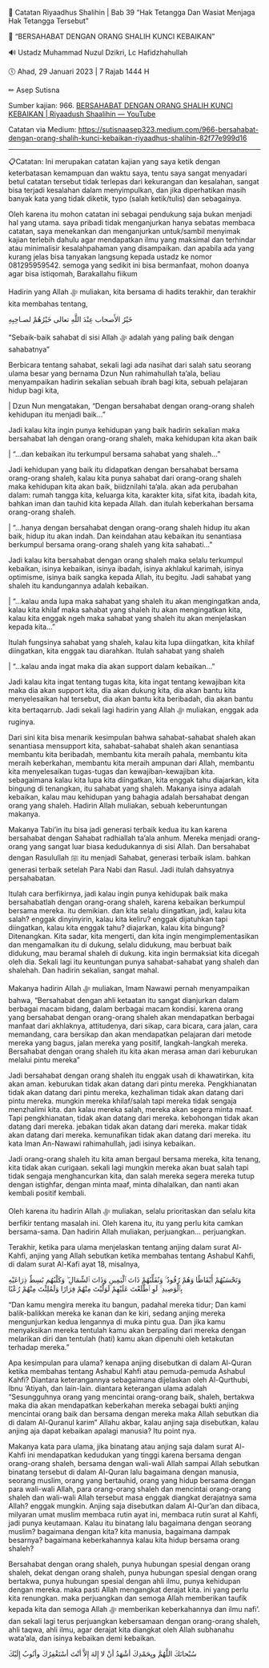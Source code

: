 📓 Catatan Riyaadhus Shalihin | Bab 39 “Hak Tetangga Dan Wasiat Menjaga Hak Tetangga Tersebut”

📝 “BERSAHABAT DENGAN ORANG SHALIH KUNCI KEBAIKAN”

🔊 Ustadz Muhammad Nuzul Dzikri, Lc Hafidzhahullah

🕔 Ahad, 29 Januari 2023 | 7 Rajab 1444 H

✏ Asep Sutisna

Sumber kajian: 966. [BERSAHABAT DENGAN ORANG SHALIH KUNCI KEBAIKAN | Riyaadush Shaalihin — YouTube](https://www.youtube.com/watch?v=krpE0YIZfYw&ab_channel=MuhammadNuzulDzikri)

Catatan via Medium: https://sutisnaasep323.medium.com/966-bersahabat-dengan-orang-shalih-kunci-kebaikan-riyaadhus-shalihin-82f77e999d16

---

📋Catatan: Ini merupakan catatan kajian yang saya ketik dengan keterbatasan kemampuan dan waktu saya, tentu saya sangat menyadari betul catatan tersebut tidak terlepas dari kekurangan dan kesalahan, sangat bisa terjadi kesalahan dalam menyimpulkan, dan jika diperhatikan masih banyak kata yang tidak diketik, typo (salah ketik/tulis) dan sebagainya.

Oleh karena itu mohon catatan ini sebagai pendukung saja bukan menjadi hal yang utama. saya pribadi tidak menganjurkan hanya sebatas membaca catatan, saya menekankan dan menganjurkan untuk/sambil menyimak kajian terlebih dahulu agar mendapatkan ilmu yang maksimal dan terhindar atau minimalisir kesalahpahaman yang disampaikan. dan apabila ada yang kurang jelas bisa tanyakan langsung kepada ustadz ke nomor 081295959542. semoga yang sedikit ini bisa bermanfaat, mohon doanya agar bisa istiqomah, Barakallahu fiikum

Hadirin yang Allah ﷻ muliakan, kita bersama di hadits terakhir, dan terakhir kita membahas tentang,

خَيْرُ الأَصحاب عِنْدَ اللَّهِ تعالى خَيْرُهُمْ لصـاحِبِهِ

“Sebaik-baik sahabat di sisi Allah ﷻ adalah yang paling baik dengan sahabatnya”

Berbicara tentang sahabat, sekali lagi ada nasihat dari salah satu seorang ulama besar yang bernama Dzun Nun rahimahullah ta’ala, beliau menyampaikan hadirin sekalian sebuah ibrah bagi kita, sebuah pelajaran hidup bagi kita,

| Dzun Nun mengatakan, “Dengan bersahabat dengan orang-orang shaleh kehidupan itu menjadi baik…”

Jadi kalau kita ingin punya kehidupan yang baik hadirin sekalian maka bersahabat lah dengan orang-orang shaleh, maka kehidupan kita akan baik

| “…dan kebaikan itu terkumpul bersama sahabat yang shaleh…”

Jadi kehidupan yang baik itu didapatkan dengan bersahabat bersama orang-orang shaleh, kalau kita punya sahabat dari orang-orang shaleh maka kehidupan kita akan baik, biidznilahi ta’ala. akan ada perubahan dalam: rumah tangga kita, keluarga kita, karakter kita, sifat kita, ibadah kita, bahkan iman dan tauhid kita kepada Allah. dan itulah keberkahan bersama orang-orang shaleh.

| “…hanya dengan bersahabat dengan orang-orang shaleh hidup itu akan baik, hidup itu akan indah. Dan keindahan atau kebaikan itu senantiasa berkumpul bersama orang-orang shaleh yang kita sahabati…”

Jadi kalau kita bersahabat dengan orang shaleh maka selalu terkumpul kebaikan, isinya kebaikan, isinya ibadah, isinya akhlakul karimah, isinya optimisme, isinya baik sangka kepada Allah, itu begitu. Jadi sahabat yang shaleh itu kandungannya adalah kebaikan.

| “…kalau anda lupa maka sahabat yang shaleh itu akan mengingatkan anda, kalau kita khilaf maka sahabat yang shaleh itu akan mengingatkan kita, kalau kita enggak ngeh maka sahabat yang shaleh itu akan menjelaskan kepada kita…”

Itulah fungsinya sahabat yang shaleh, kalau kita lupa diingatkan, kita khilaf diingatkan, kita enggak tau diarahkan. Itulah sahabat yang shaleh

| “…kalau anda ingat maka dia akan support dalam kebaikan…”

Jadi kalau kita ingat tentang tugas kita, kita ingat tentang kewajiban kita maka dia akan support kita, dia akan dukung kita, dia akan bantu kita menyelesaikan hal tersebut, dia akan bantu kita beribadah, dia akan bantu kita bertaqarrub. Jadi sekali lagi hadirin yang Allah ﷻ muliakan, enggak ada ruginya.

Dari sini kita bisa menarik kesimpulan bahwa sahabat-sahabat shaleh akan senantiasa mensupport kita, sahabat-sahabat shaleh akan senantiasa membantu kita beribadah, membantu kita meraih pahala, membantu kita meraih keberkahan, membantu kita meraih ampunan dari Allah, membantu kita menyelesaikan tugas-tugas dan kewajiban-kewajiban kita. sebagaimana kalau kita lupa kita diingatkan, kita enggak tahu diajarkan, kita bingung di tenangkan, itu sahabat yang shaleh. Makanya isinya adalah kebaikan, kalau mau kehidupan yang bahagia adalah bersahabat dengan orang yang shaleh. Hadirin Allah muliakan, sebuah keberuntungan makanya.

Makanya Tabi’in itu bisa jadi generasi terbaik kedua itu kan karena bersahabat dengan Sahabat radhiallah ta’ala anhum. Mereka menjadi orang-orang yang sangat luar biasa kedudukannya di sisi Allah. Dan bersahabat dengan Rasulullah ﷺ itu menjadi Sahabat, generasi terbaik islam. bahkan generasi terbaik setelah Para Nabi dan Rasul. Jadi itulah dahsyatnya persahabatan.

Itulah cara berfikirnya, jadi kalau ingin punya kehidupak baik maka bersahabatlah dengan orang-orang shaleh, karena kebaikan berkumpul bersama mereka. itu demikian. dan kita selalu diingatkan, jadi, kalau kita salah? enggak dinyinyirin, kalau kita keliru? enggak dijatuhkan tapi diingatkan, kalau kita enggak tahu? diajarkan, kalau kita bingung? Ditenangkan. Kita sadar, kita mengerti, dan kita ingin mengimplementasikan dan mengamalkan itu di dukung, selalu didukung, mau berbuat baik didukung, mau beramal shaleh di dukung. kita ingin bermaksiat kita dicegah oleh dia. Sekali lagi itu keuntungan punya sahabat-sahabat yang shaleh dan shalehah. Dan hadirin sekalian, sangat mahal.

Makanya hadirin Allah ﷻ muliakan, Imam Nawawi pernah menyampaikan bahwa, “Bersahabat dengan ahli ketaatan itu sangat dianjurkan dalam berbagai macam bidang, dalam berbagai macam kondisi. karena orang yang bersahabat dengan orang-orang shaleh akan mendapatkan berbagai manfaat dari akhlaknya, attitudenya, dari sikap, cara bicara, cara jalan, cara memandang, cara bersikap dan akan mendapatkan pelajaran dari metode mereka yang bagus, jalan mereka yang positif, langkah-langkah mereka. Bersahabat dengan orang shaleh itu kita akan merasa aman dari keburukan melalui pintu mereka”

Jadi bersahabat dengan orang shaleh itu enggak usah di khawatirkan, kita akan aman. keburukan tidak akan datang dari pintu mereka. Pengkhianatan tidak akan datang dari pintu mereka, kezhaliman tidak akan datang dari pintu mereka. mungkin mereka khilaf/salah tapi mereka tidak sengaja menzhalimi kita. dan kalau mereka salah, mereka akan segera minta maaf. Tapi pengkhianatan, tidak akan datang dari mereka. kebohongan tidak akan datang dari mereka. jebakan tidak akan datang dari mereka. makar tidak akan datang dari mereka. kemunafikan tidak akan datang dari mereka. itu kata Iman An-Nawawi rahimahullah, jadi isinya kebaikan.

Jadi orang-orang shaleh itu kita aman bergaul bersama mereka, kita tenang, kita tidak akan curigaan. sekali lagi mungkin mereka akan buat salah tapi tidak sengaja menghancurkan kita, dan salah mereka segera mereka tutup dengan istighfar, dengan minta maaf, minta dihalalkan, dan nanti akan kembali positif kembali.

Oleh karena itu hadirin Allah ﷻ muliakan, selalu prioritaskan dan selalu kita berfikir tentang masalah ini. Oleh karena itu, itu yang perlu kita camkan bersama-sama. Dan hadirin Allah muliakan, perjuangkan… perjuangkan.

Terakhir, ketika para ulama menjelaskan tentang anjing dalam surat Al-Kahfi, anjing yang Allah sebutkan ketika membahas tentang Ashabul Kahfi, di dalam surat Al-Kafi ayat 18, misalnya,

وَتَحْسَبُهُمْ أَيْقَاظًا وَهُمْ رُقُودٌ ۚ وَنُقَلِّبُهُمْ ذَاتَ ٱلْيَمِينِ وَذَاتَ ٱلشِّمَالِ ۖ وَكَلْبُهُم بَٰسِطٌ ذِرَاعَيْهِ بِٱلْوَصِيدِ ۚ لَوِ ٱطَّلَعْتَ عَلَيْهِمْ لَوَلَّيْتَ مِنْهُمْ فِرَارًا وَلَمُلِئْتَ مِنْهُمْ رُعْبًا

“Dan kamu mengira mereka itu bangun, padahal mereka tidur; Dan kami balik-balikkan mereka ke kanan dan ke kiri, sedang anjing mereka mengunjurkan kedua lengannya di muka pintu gua. Dan jika kamu menyaksikan mereka tentulah kamu akan berpaling dari mereka dengan melarikan diri dan tentulah (hati) kamu akan dipenuhi oleh ketakutan terhadap mereka.”

Apa kesimpulan para ulama? kenapa anjing disebutkan di dalam Al-Quran ketika membahas tentang Ashabul Kahfi atau pemuda-pemuda Ashabul Kahfi? Diantara keterangannya sebagaimana dijelaskan oleh Al-Qurthubi, Ibnu ‘Atiyah, dan lain-lain. diantara keterangan ulama adalah “Sesungguhnya orang yang mencintai orang-orang baik, shaleh, bertakwa maka dia akan mendapatkan keberkahan mereka sebagai bukti anjing mencintai orang baik dan bersama dengan mereka maka Allah sebutkan dia di dalam Al-Quranul karim” Allahu akbar, kalau anjing saja disebutkan, kalau anjing aja dapat kebaikan apalagi manusia? Itu point nya.

Makanya kata para ulama, jika binatang atau anjing saja dalam surat Al-Kahfi ini mendapatkan kedudukan yang tinggi karena bersama dengan orang-orang shaleh, bersama dengan wali-wali Allah sampai Allah sebutkan binatang tersebut di dalam Al-Quran lalu bagaimana dengan manusia, seorang muslim, orang yang bertauhid, orang yang hidup bersama dengan para wali-wali Allah, para orang-orang shaleh dan mencintai orang-orang shaleh dan wali-wali Allah tersebut masa enggak diangkat derajatnya sama Allah? enggak mungkin. Anjing saja disebutkan dalam Al-Qur’an dan dibaca, milyaran umat muslim membaca rutin ayat ini, membaca rutin surat al Kahfi, jadi punya keutamaan. Kalau itu binatang lalu bagaimana dengan seorang muslim? bagaimana dengan kita? kita manusia, bagaimana dampak besarnya? bagaimana keberkahannya kalau kita hidup bersama orang shaleh?

Bersahabat dengan orang shaleh, punya hubungan spesial dengan orang shaleh, dekat dengan orang shaleh, punya hubungan spesial dengan orang bertakwa, punya hubungan spesial dengan ahli ilmu, punya kehidupan dengan mereka. maka pasti Allah mengangkat derajat kita. ini yang perlu kita renungkan. maka perjuangkan dan semoga Allah memberikan taufik kepada kita dan semoga Allah ﷻ memberikan keberkahannya dan ilmu nafi’. dan sekali lagi terus perjuangkan kebersamaan dengan orang-orang shaleh, ahli taqwa, ahli ilmu, agar derajat kita diangkat oleh Allah subhanahu wata’ala, dan isinya kebaikan demi kebaikan.

سُبْحانَكَ اللَّهُمَّ وبِحَمْدِكَ أشْهَدُ أنْ لا إِلهَ إِلاَّ أنْتَ أسْتَغْفِرُكَ وأتُوبُ إِلَيْكَ
